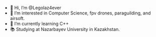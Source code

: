 - 👋 Hi, I’m @Legolaz4ever
- 👀 I’m interested in Computer Science, fpv drones, paraguilding, and airsoft.
- 🌱 I’m currently learning C++
- 📚 Studying at Nazarbayev University in Kazakhstan.

<!---
Legolaz4ever/Legolaz4ever is a ✨ special ✨ repository because its `README.md` (this file) appears on your GitHub profile.
You can click the Preview link to take a look at your changes.
--->

